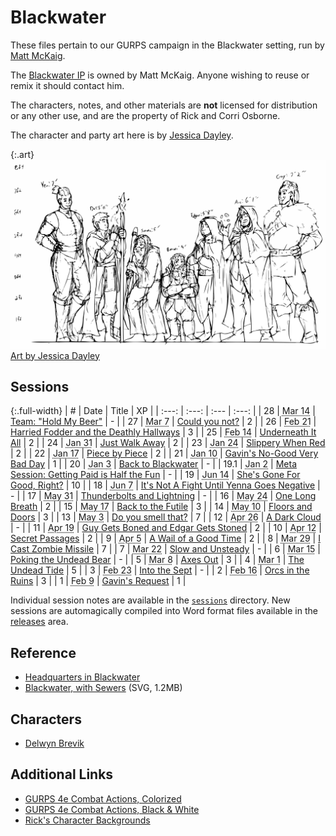 # Blackwater

These files pertain to our GURPS campaign in the Blackwater setting, run by [Matt McKaig](https://github.com/mlmckaig).

The [Blackwater IP](https://rickosborne.github.io/blackwater/) is owned by Matt McKaig.
Anyone wishing to reuse or remix it should contact him.

The characters, notes, and other materials are **not** licensed for distribution or any other use, and are the property of Rick and Corri Osborne.

The character and party art here is by [Jessica Dayley](https://www.artstation.com/jdayley).

{:.art}
![Party Height Chart](sessions/art/OGPartyHeightChart.svg "Party Height Chart, by Jessica Dayley")
<label><a href="https://www.artstation.com/jdayley">Art by Jessica Dayley</a></label>

## Sessions

{:.full-width}
| # | Date | Title | XP |
| :---: | :---: | :--- | :---: |
| 28 | <abbr title="2021-03-14">Mar 14</abbr> | [Team: "Hold My Beer"](sessions/2021-03-14-team-hold-my-beer.md) | - |
| 27 | <abbr title="2021-03-07">Mar 7</abbr> | [Could you not?](sessions/2021-03-07-could-you-not.md) | 2 |
| 26 | <abbr title="2021-02-21">Feb 21</abbr> | [Harried Fodder and the Deathly Hallways](sessions/2021-02-21-harried-fodder-and-the-deathly-hallways.md) | 3 |
| 25 | <abbr title="2021-02-14">Feb 14</abbr> | [Underneath It All](sessions/2021-02-14-underneath-it-all.md) | 2 |
| 24 | <abbr title="2021-01-31">Jan 31</abbr> | [Just Walk Away](sessions/2021-01-31-just-walk-away.md) | 2 |
| 23 | <abbr title="2021-01-24">Jan 24</abbr> | [Slippery When Red](sessions/2021-01-24-slippery-when-red.md) | 2 |
| 22 | <abbr title="2021-01-17">Jan 17</abbr> | [Piece by Piece](sessions/2021-01-17-piece-by-piece.md) | 2 |
| 21 | <abbr title="2021-01-10">Jan 10</abbr> | [Gavin's No-Good Very Bad Day](sessions/2021-01-10-gavins-no-good-very-bad-day.md) | 1 |
| 20 | <abbr title="2021-01-03">Jan 3</abbr> | [Back to Blackwater](sessions/2021-01-03-back-to-blackwater.md) | - |
| 19.1 | <abbr title="2021-01-02">Jan 2</abbr> | [Meta Session: Getting Paid is Half the Fun](sessions/2021-01-02-Meta-Session-GM-Notes.md) | - |
| 19 | <abbr title="2020-06-14">Jun 14</abbr> | [She's Gone For Good, Right?](sessions/2020-06-14-shes-gone-for-good-right.md) | 10 |
| 18 | <abbr title="2020-06-07">Jun 7</abbr> | [It's Not A Fight Until Yenna Goes Negative](sessions/2020-06-07-its-not-a-fight-until-yenna-goes-negative.md) | - |
| 17 | <abbr title="2020-05-31">May 31</abbr> | [Thunderbolts and Lightning](sessions/2020-05-31-thunderbolts-and-lightning.md) | - |
| 16 | <abbr title="2020-05-24">May 24</abbr> | [One Long Breath](sessions/2020-05-24-one-long-breath.md) | 2 |
| 15 | <abbr title="2020-05-17">May 17</abbr> | [Back to the Futile](sessions/2020-05-17-back-to-the-futile.md) | 3 |
| 14 | <abbr title="2020-05-10">May 10</abbr> | [Floors and Doors](sessions/2020-05-10-floors-and-doors.md) | 3 |
| 13 | <abbr title="2020-05-03">May 3</abbr> | [Do you smell that?](sessions/2020-05-03-do-you-smell-that.md) | 7 |
| 12 | <abbr title="2020-04-26">Apr 26</abbr> | [A Dark Cloud](sessions/2020-04-26-a-dark-cloud.md) | - |
| 11 | <abbr title="2020-04-19">Apr 19</abbr> | [Guy Gets Boned and Edgar Gets Stoned](sessions/2020-04-19-boned-and-stoned.md) | 2 |
| 10 | <abbr title="2020-04-12">Apr 12</abbr> | [Secret Passages](sessions/2020-04-12-secret-passages.md) | 2 |
| 9 | <abbr title="2020-04-05">Apr 5</abbr> | [A Wail of a Good Time](sessions/2020-04-05-a-wail-of-a-good-time.md) | 2 |
| 8 | <abbr title="2020-03-29">Mar 29</abbr> | [I Cast Zombie Missile](sessions/2020-03-29-i-cast-zombie-missile.md) | 7 |
| 7 | <abbr title="2020-03-22">Mar 22</abbr> | [Slow and Unsteady](sessions/2020-03-22-slow-and-unsteady.md) | - |
| 6 | <abbr title="2020-03-15">Mar 15</abbr> | [Poking the Undead Bear](sessions/2020-03-15-poking-the-undead-bear.md) | - |
| 5 | <abbr title="2020-03-08">Mar 8</abbr> | [Axes Out](sessions/2020-03-08-axes-out.md) | 3 |
| 4 | <abbr title="2020-03-01">Mar 1</abbr> | [The Undead Tide](sessions/2020-03-01-the-undead-tide.md) | 5 |
| 3 | <abbr title="2020-02-23">Feb 23</abbr> | [Into the Sept](sessions/2020-02-23-into-the-sept.md) | - |
| 2 | <abbr title="2020-02-16">Feb 16</abbr> | [Orcs in the Ruins](sessions/2020-02-16-orcs-in-the-ruins.md) | 3 |
| 1 | <abbr title="2020-02-09">Feb 9</abbr> | [Gavin's Request](sessions/2020-02-09-gavins-request-northunder.md) | 1 |

Individual session notes are available in the [`sessions`](sessions) directory.
New sessions are automagically compiled into Word format files available in the [releases](https://github.com/rickosborne/ttrpg/releases) area.

## Reference

* [Headquarters in Blackwater](reference/hq.md)
* [Blackwater, with Sewers](sessions/art/BlackwaterWithSewers.svg) (SVG, 1.2MB)

## Characters

* [Delwyn Brevik](characters/Delwyn-Brevik.md)

## Additional Links

* [GURPS 4e Combat Actions, Colorized](https://docs.google.com/drawings/u/0/d/1pnqf3oE2S04ZFnGJ5rc2d9WqsWGR5MyqlbzSEGotoqg/edit)
* [GURPS 4e Combat Actions, Black & White](https://docs.google.com/drawings/d/1QrNcPHtXO0Q_IlroUOFpOkRMhUKJu6gCc8zfV3TEmsI/edit)
* [Rick's Character Backgrounds](https://docs.google.com/document/d/1OeipBkEh1d2vbf5vHq0K4Q2kqwYF2oFt6QOlik1BAso/edit)
